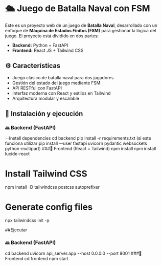# 🛳️ Juego de Batalla Naval con FSM

Este es un proyecto web de un juego de **Batalla Naval**, desarrollado con un enfoque de **Máquina de Estados Finitos (FSM)** para gestionar la lógica del juego. El proyecto está dividido en dos partes:  
- **Backend:** Python + FastAPI  
- **Frontend:** React JS + Tailwind CSS

## ⚙️ Características

- Juego clásico de batalla naval para dos jugadores
- Gestión del estado del juego mediante FSM
- API RESTful con FastAPI
- Interfaz moderna con React y estilos en Tailwind
- Arquitectura modular y escalable

## 🚀 Instalación y ejecución
### 🔙 Backend (FastAPI)
--Install dependencies
    cd backend
    pip install -r requirements.txt (si este funciona utilizar pip install --user fastapi uvicorn pydantic websockets python-multipart)
###🎨 Frontend (React + Tailwind)
    npm install
    npm install lucide-react

# Install Tailwind CSS
  npm install -D tailwindcss postcss autoprefixer

# Generate config files
  npx tailwindcss init -p

##Ejecutar
### 🔙 Backend (FastAPI)
  cd backend
uvicorn api_server:app --host 0.0.0.0 --port 8001
###🎨 Frontend
  cd frontend
  npm start

